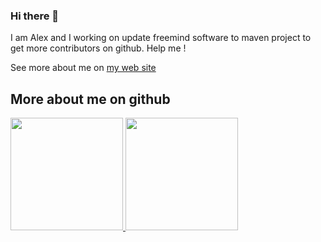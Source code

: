 ### Hi there 👋

I am Alex and I working on update freemind software to maven project to get more contributors on github. Help me !

See more about me on [my web site](https://www.alexferreira.dev)

## More about me on github
<div>
  <a href="https://github.com/alexferreiradev">
  <img height="180em" src="https://github-readme-stats.vercel.app/api?username=alexferreiradev&show_icons=true&theme=dark&include_all_commits=true&count_private=true"/>
  <img height="180em" src="https://github-readme-stats.vercel.app/api/top-langs/?username=alexferreiradev&layout=compact&langs_count=7&theme=dark"/>
</div>
<!--
**alexferreiradev/alexferreiradev** is a ✨ _special_ ✨ repository because its `README.md` (this file) appears on your GitHub profile.

Here are some ideas to get you started:

- 🔭 I’m currently working on ...
- 🌱 I’m currently learning ...
- 👯 I’m looking to collaborate on ...
- 🤔 I’m looking for help with ...
- 💬 Ask me about ...
- 📫 How to reach me: ...
- 😄 Pronouns: ...
- ⚡ Fun fact: ...
-->
